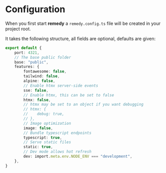 # Configuration

When you first start **remedy** a `remedy.config.ts` file will be created in your project root.

It takes the following structure, all fields are optional, defaults are given:

```ts
export default {
    port: 4321,
    // The base public folder
    base: "public",
    features: {
        fontawesome: false,
        tailwind: false,
        alpine: false,
        // Enable htmx server-side events
        sse: false,
        // Enable htmx, this can be set to false
        htmx: false,
        // htmx may be set to an object if you want debugging
        // htmx: {
        //    debug: true,
        // },
        // Image optimization
        image: false,
        // Bundle typescript endpoints
        typescript: true,
        // Serve static files
        static: true,
        // Dev mode allows hot refresh
        dev: import.meta.env.NODE_ENV === "development",
    },
}
```
